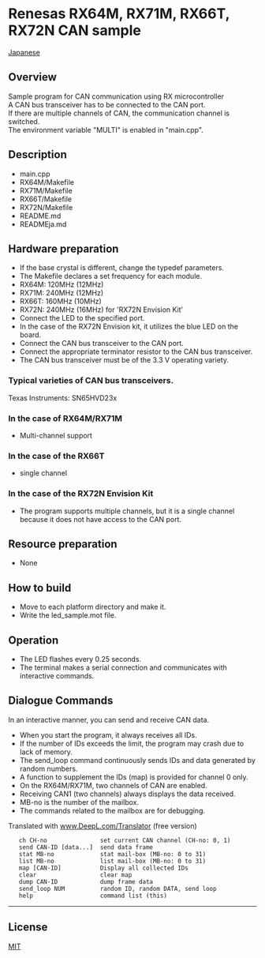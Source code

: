 Renesas RX64M, RX71M, RX66T, RX72N CAN sample
=========

[Japanese](READMEja.md)
   
## Overview

Sample program for CAN communication using RX microcontroller   
A CAN bus transceiver has to be connected to the CAN port.   
If there are multiple channels of CAN, the communication channel is switched.   
The environment variable "MULTI" is enabled in "main.cpp".

## Description
- main.cpp
- RX64M/Makefile
- RX71M/Makefile
- RX66T/Makefile
- RX72N/Makefile
- README.md
- READMEja.md

## Hardware preparation

- If the base crystal is different, change the typedef parameters.
- The Makefile declares a set frequency for each module.
- RX64M: 120MHz (12MHz)
- RX71M: 240MHz (12MHz)
- RX66T: 160MHz (10MHz)
- RX72N: 240MHz (16MHz) for 'RX72N Envision Kit'
- Connect the LED to the specified port.
- In the case of the RX72N Envision kit, it utilizes the blue LED on the board.
- Connect the CAN bus transceiver to the CAN port.
- Connect the appropriate terminator resistor to the CAN bus transceiver.
- The CAN bus transceiver must be of the 3.3 V operating variety.
   
### Typical varieties of CAN bus transceivers.

Texas Instruments: SN65HVD23x
   
### In the case of RX64M/RX71M

- Multi-channel support
   
### In the case of the RX66T

- single channel

### In the case of the RX72N Envision Kit

- The program supports multiple channels, but it is a single channel because it does not have access to the CAN port.

## Resource preparation
- None
   
## How to build

- Move to each platform directory and make it.
- Write the led_sample.mot file.
   
## Operation

- The LED flashes every 0.25 seconds.
- The terminal makes a serial connection and communicates with interactive commands.
   
## Dialogue Commands

In an interactive manner, you can send and receive CAN data.

- When you start the program, it always receives all IDs.
- If the number of IDs exceeds the limit, the program may crash due to lack of memory.
- The send_loop command continuously sends IDs and data generated by random numbers.
- A function to supplement the IDs (map) is provided for channel 0 only.
- On the RX64M/RX71M, two channels of CAN are enabled.
- Receiving CAN1 (two channels) always displays the data received.
- MB-no is the number of the mailbox.
- The commands related to the mailbox are for debugging.

Translated with www.DeepL.com/Translator (free version)

 ```
    ch CH-no               set current CAN channel (CH-no: 0, 1)
    send CAN-ID [data...]  send data frame
    stat MB-no             stat mail-box (MB-no: 0 to 31)
    list MB-no             list mail-box (MB-no: 0 to 31)
    map [CAN-ID]           Display all collected IDs
    clear                  clear map
    dump CAN-ID            dump frame data
    send_loop NUM          random ID, random DATA, send loop
    help                   command list (this)
``` 
   
-----
   
License
----

[MIT](../LICENSE)
